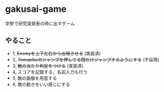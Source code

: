 # gakusai-game
学祭で研究室発表の時に出すゲーム

## やること
- 1, ~~Enemyを上下左右から出現させる~~ (実装済)
- 2, ~~Tomapikoのジャンプを押してる間だけジャンプするようにする~~ (不採用)
- 3, ~~敵の当たり判定をつける~~ (実装済)
- 4, スコアを記録する，名前入力も行う
- 5, 敵の画像を用意する
- 6, 敵の動きをいい感じにする